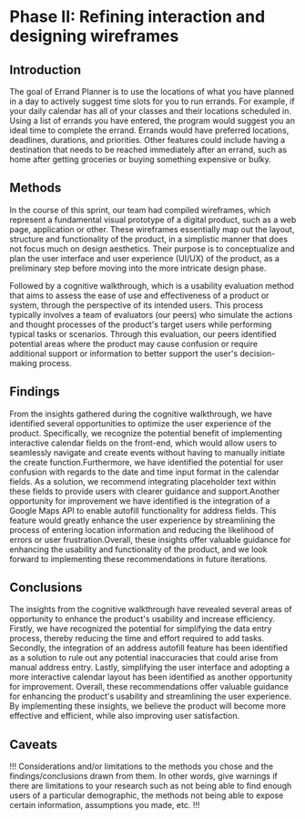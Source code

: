 # Phase II: Refining interaction and designing wireframes

## Introduction
The goal of Errand Planner is to use the locations of what you have planned in a day to actively suggest time slots for you to run errands. For example, if your daily calendar has all of your classes and their locations scheduled in. Using a list of errands you have entered, the program would suggest you an ideal time  to complete the errand. Errands would have preferred locations, deadlines, durations, and priorities. Other features could include having a destination that needs to be reached immediately after an errand, such as home after getting groceries or buying something expensive or bulky.

## Methods

In the course of this sprint, our team had compiled wireframes, which represent a fundamental visual prototype of a digital product, such as a web page, application or other. These wireframes essentially map out the layout, structure and functionality of the product, in a simplistic manner that does not focus much on design aesthetics. Their purpose is to conceptualize and plan the user interface and user experience (UI/UX) of the product, as a preliminary step before moving into the more intricate design phase.

Followed by a cognitive walkthrough, which is a usability evaluation method that aims to assess the ease of use and effectiveness of a product or system, through the perspective of its intended users. This process typically involves a team of evaluators (our peers) who simulate the actions and thought processes of the product's target users while performing typical tasks or scenarios. Through this evaluation, our peers identified potential areas where the product may cause confusion or require additional support or information to better support the user's decision-making process.


## Findings

From the insights gathered during the cognitive walkthrough, we have identified several opportunities to optimize the user experience of the product. Specifically, we recognize the potential benefit of implementing interactive calendar fields on the front-end, which would allow users to seamlessly navigate and create events without having to manually initiate the create function.Furthermore, we have identified the potential for user confusion with regards to the date and time input format in the calendar fields. As a solution, we recommend integrating placeholder text within these fields to provide users with clearer guidance and support.Another opportunity for improvement we have identified is the integration of a Google Maps API to enable autofill functionality for address fields. This feature would greatly enhance the user experience by streamlining the process of entering location information and reducing the likelihood of errors or user frustration.Overall, these insights offer valuable guidance for enhancing the usability and functionality of the product, and we look forward to implementing these recommendations in future iterations.


## Conclusions
The insights from the cognitive walkthrough have revealed several areas of opportunity to enhance the product's usability and increase efficiency. Firstly, we have recognized the potential for simplifying the data entry process, thereby reducing the time and effort required to add tasks. Secondly, the integration of an address autofill feature has been identified as a solution to rule out any potential inaccuracies that could arise from manual address entry. Lastly, simplifying the user interface and adopting a more interactive calendar layout has been identified as another opportunity for improvement. Overall, these recommendations offer valuable guidance for enhancing the product's usability and streamlining the user experience. By implementing these insights, we believe the product will become more effective and efficient, while also improving user satisfaction.

## Caveats

!!! Considerations and/or limitations to the methods you chose and the findings/conclusions drawn from them. In other words, give warnings if there are limitations to your research such as not being able to find enough users of a particular demographic, the methods not being able to expose certain information, assumptions you made, etc. !!!
